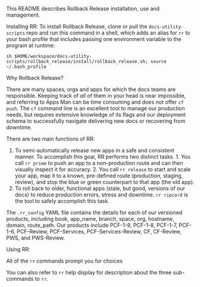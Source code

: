 This README describes Rollback Release installation, use and management.

Installing RR:
To install Rollback Release, clone or pull the `docs-utility-scripts` repo and run this command in a shell, which adds an alias for `rr` to your bash profile that includes passing one environment variable to the program at runtime:

`sh $HOME/workspace/docs-utility-scripts/rollback_release/install/rollback_release.sh; source ~/.bash_profile`

Why Rollback Release?

There are many spaces, orgs and apps for which the docs teams are responsible. Keeping track of _all_ of them in your head is near impossible, and referring to Apps Man can be time consuming and does not offer `cf push`. The `cf` command line is an excellent tool to manage our production needs, but requires extensive knowledge of its flags and our deployment schema to successfully navigate delivering new docs or recovering from downtime.

There are two main functions of RR:
  1. To semi-automatically release new apps in a safe and consistent manner. To accomplish this goal, RR performs two distinct tasks. 
    1. You call `rr prime` to push an app to a non-production route and can then visually inspect it for accuracy. 
    2. You call `rr release` to start and scale your app, map it to a known, pre-defined route (production, staging, review), and stop the blue or green counterpart to that app (the old app).
  2. To roll back to older, functional apps (stale, but good, versions of our docs) to reduce production errors, stress and downtime. `rr ripcord` is the tool to safely accomplish this task. 

The `.rr_config` YAML file contains the details for each of our versioned products, including book, app_name, branch, space, org, hostname, domain, route_path. Our products include PCF-1-9, PCF-1-8, PCF-1-7, PCF-1-6, PCF-Review, PCF-Services, PCF-Services-Review, CF, CF-Review, PWS, and PWS-Review.

Using RR:

All of the `rr` commands prompt you for choices

You can also refer to `rr` help display for description about the three sub-commands to `rr`.